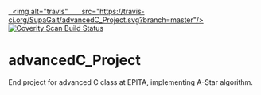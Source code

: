 <a href="https://travis-ci.org/SupaGait/advancedC_Project">  
  <img alt="travis"
       src="https://travis-ci.org/SupaGait/advancedC_Project.svg?branch=master"/>
</a>
<a href="https://scan.coverity.com/projects/supagait-advancedc_project">
  <img alt="Coverity Scan Build Status"
       src="https://scan.coverity.com/projects/11650/badge.svg"/>
</a>
# advancedC_Project
End project for advanced C class at EPITA, implementing A-Star algorithm.
